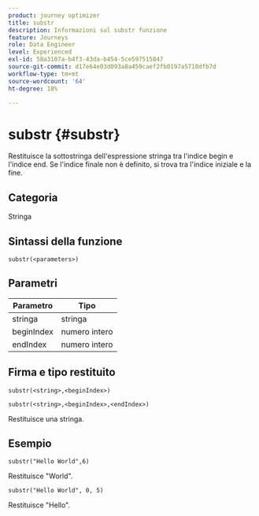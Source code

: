 ```yaml
---
product: journey optimizer
title: substr
description: Informazioni sul substr funzione
feature: Journeys
role: Data Engineer
level: Experienced
exl-id: 58a3107a-b4f3-43da-b454-5ce597515847
source-git-commit: d17e64e03d093a8a459caef2fb0197a5710dfb7d
workflow-type: tm+mt
source-wordcount: '64'
ht-degree: 18%

---
```


# substr {#substr}

Restituisce la sottostringa dell&#39;espressione stringa tra l&#39;indice begin e l&#39;indice end. Se l&#39;indice finale non è definito, si trova tra l&#39;indice iniziale e la fine.

## Categoria

Stringa

## Sintassi della funzione

`substr(<parameters>)`

## Parametri

| Parametro | Tipo |
|-------------|----------|
| stringa | stringa |
| beginIndex | numero intero |
| endIndex | numero intero |

## Firma e tipo restituito

`substr(<string>,<beginIndex>)`

`substr(<string>,<beginIndex>,<endIndex>)`

Restituisce una stringa.

## Esempio

`substr("Hello World",6)`

Restituisce &quot;World&quot;.

`substr("Hello World", 0, 5)`

Restituisce &quot;Hello&quot;.
